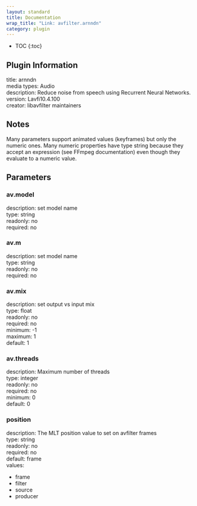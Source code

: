 ```yaml
---
layout: standard
title: Documentation
wrap_title: "Link: avfilter.arnndn"
category: plugin
---
```

* TOC
{:toc}

## Plugin Information

title: arnndn  
media types:
Audio  
description: Reduce noise from speech using Recurrent Neural Networks.  
version: Lavfi10.4.100  
creator: libavfilter maintainers  

## Notes

Many parameters support animated values (keyframes) but only the numeric ones. Many numeric properties have type string because they accept an expression (see FFmpeg documentation) even though they evaluate to a numeric value.

## Parameters

### av.model

  
description:
set model name  
type: string  
readonly: no  
required: no  

### av.m

  
description:
set model name  
type: string  
readonly: no  
required: no  

### av.mix

  
description:
set output vs input mix  
type: float  
readonly: no  
required: no  
minimum: -1  
maximum: 1  
default: 1  

### av.threads

  
description:
Maximum number of threads  
type: integer  
readonly: no  
required: no  
minimum: 0  
default: 0  

### position

  
description:
The MLT position value to set on avfilter frames  
type: string  
readonly: no  
required: no  
default: frame  
values:  

* frame
* filter
* source
* producer


